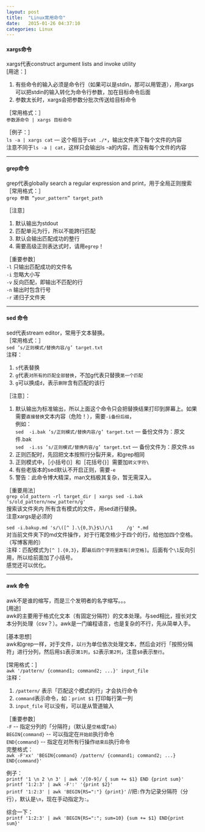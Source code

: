 ```yaml
---     
layout: post     
title:  "Linux常用命令"     
date:   2015-01-26 04:37:10     
categories: Linux     
---     
```



#### xargs命令     
xargs代表construct argument lists and invoke utility     
[用途：]     
1. 有些命令的输入必须是命令行（如果可以是stdin，那可以用管道），用xargs可以把stdin的输入转化为命令行参数，加在目标命令后面     
2. 参数太长时，xargs会把参数分批次传送给目标命令     

［常用格式：］     
`参数源命令 | xargs 目标命令`     

［例子：］     
`ls -a | xargs cat`   —  这个相当于`cat ./*`，输出文件夹下每个文件的内容     
注意不同于`ls -a | cat`，这样只会输出ls -a的内容，而没有每个文件的内容     

---     

#### grep命令     
grep代表globally search a regular expression and print，用于全局正则搜索     
［常用格式：］     
`grep 参数 “your_pattern” target_path`     

［注意］     
1. 默认输出为stdout     
2. 匹配单元为行，所以不能跨行匹配     
3. 默认会输出匹配成功的整行     
4. 需要高级正则表达式时，请用`egrep`！     

［重要参数］     
`-l` 只输出匹配成功的文件名     
`-i` 忽略大小写     
`-v` 反向匹配，即输出不匹配的行     
`-n` 输出时包含行号     
`-r` 递归子文件夹     

---     

#### sed 命令     
sed代表stream editor，常用于文本替换。     
［常用格式：］     
`sed ’s/正则模式/替换内容/g’ target.txt`     
注释：     
1. `s`代表替换     
2. `g`代表`对所有的匹配全部替换`，不加g代表只替换`第一个匹配`     
3. `g`可以换成`d`，表示`删除`含有匹配的该行     

［注意］：     
1. 默认输出为标准输出，所以上面这个命令只会把替换结果打印到屏幕上。如果需要`直接替换`文本内容（危险！），需要`-i备份后缀`，     
例如：     
`sed  -i.bak ’s/正则模式/替换内容/g’ target.txt`  — 备份文件为：原文件.bak     
`sed  -i.ss ’s/正则模式/替换内容/g’ target.txt`  — 备份文件为：原文件.ss     
2. 正则匹配时，先回把文本按照行分裂开来，和grep相同     
3. 正则模式中，［小括号()］和［花括号{}］需要加`转义字符\`     
4. 有些老版本的sed默认不开启正则，需要`-e`     
5. 警告：此命令博大精深，man文档极其复杂，暂无需深入。     

［重要用法］     
`grep old_pattern -rl target_dir | xargs sed -i.bak 's/old_pattern/new_pattern/g'`     
搜索该文件夹内 所有含有模式的文件，用sed进行替换。     
注意xargs是必须的     

`sed -i.bakup.md 's/\([^ ].\{0,3\}$\)/\1     /g' *.md`     
对当前文件夹下的md文件操作，对于行尾空格少于四个的行，给他加四个空格。（写博客用的）     
注释：匹配模式为`[^ ].{0,3}`，即`最后四个字符里面有[非空格]`。后面有个`\1`反向引用，所以给前面加了小括号。     
感觉还可以优化。     

---

#### awk 命令     
awk不是谁的缩写，而是三个发明者的名字缩写。。。     
[用途]     
awk的主要用于格式化文本（有固定分隔符）的文本处理。与sed相比，擅长对文本分列处理（csv？）。awk是一门编程语言，也是复杂的不行，先从简单入手。     

[基本思想]     
awk和grep一样，对于文件，以`行`为单位依次处理文本，然后会对行「按照分隔符」进行分列，然后用`$1`表示`第1列`，`$2`表示`第2列`，注意`$0`表示`整行`。     

[常用格式：]     
`awk '/pattern/ {command1; command2; ...}' input_file`     
注释：     
1. `/pattern/` 表示「匹配这个模式的行」才会执行命令     
2. `command`表示命令，如：`print $1` 打印每行第一列     
3. `input_file` 可以没有，可以是从管道输入     

［重要参数］      
`-F` -- 指定分列的「分隔符」（默认是`空格`或`Tab`）     
`BEGIN{command}` -- 可以指定在`开始前`执行命令     
`END{command}` -- 指定在对所有行操作`结束后`执行命令     
完整格式：     
`awk -F'xx' 'BEGIN{command} /pattern/ {command1; command2; ...} END{command}'`     

例子：     
`printf '1 \n 2 \n 3' | awk '/[0-9]/ { sum += $1} END {print sum}'`     
`printf '1:2:3' | awk -F':' '{print $2}'`      
`printf '1:2:3' | awk 'BEGIN{RS=":"} {print}'`   //把`:`作为记录分隔符（分行），默认是`\n`，现在手动指定为`:`。     

综合一下：     
`printf '1:2:3' | awk 'BEGIN{RS=":"; sum=10} {sum += $1} END{print sum}'`     


